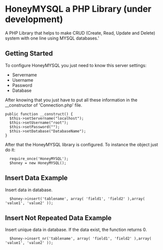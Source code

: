 # HoneyMYSQL a PHP Library (under development)
A PHP Library that helps to make CRUD (Create, Read, Update and Delete) system with one line using MYSQL databases.'

## Getting Started
To configure HoneyMYSQL you just need to know this server settings:
* Servername
* Username
* Password
* Database

After knowing that you just have to put all these information in the __constructor of 'Connection.php' file.

```
public function __construct() {
  $this->setServername("localhost");
  $this->setUsername("root");
  $this->setPassword("");
  $this->setDatabase("DatabaseName");
}
```
After that the HoneyMYSQL library is configured. To instance the object just do it:
```
  require_once('HoneyMYSQL');
  $honey = new HoneyMYSQL();
```

## Insert Data Example

Insert data in database.

```  
  $honey->insert('tablename', array( 'field1', 'field2' ),array( 'value1', 'value2' ));
```

## Insert Not Repeated Data Example

Insert unique data in database. If the data exist, the function returns 0.

```  
  $honey->insert_nr('tablename', array( 'field1', 'field2' ),array( 'value1', 'value2' ));
```
